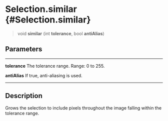 Selection.similar {#Selection.similar}
=================

> void **similar** (int **tolerance**, bool **antiAlias**)

Parameters
----------

  --------------- ---------------------------------------
  **tolerance**   The tolerance range. Range: 0 to 255.

  **antiAlias**   If true, anti-aliasing is used.
  --------------- ---------------------------------------

Description
-----------

Grows the selection to include pixels throughout the image falling
within the tolerance range.

